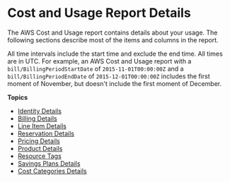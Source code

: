 # Cost and Usage Report Details<a name="billing-reports-costusage-details"></a>

The AWS Cost and Usage report contains details about your usage\. The following sections describe most of the items and columns in the report\.

All time intervals include the start time and exclude the end time\. All times are in UTC\. For example, an AWS Cost and Usage report with a `bill/BillingPeriodStartDate` of `2015-11-01T00:00:00Z` and a `bill/BillingPeriodEndDate` of `2015-12-01T00:00:00Z` includes the first moment of November, but doesn't include the first moment of December\.

**Topics**
+ [Identity Details](enhanced-identity-columns.md)
+ [Billing Details](enhanced-billing-columns.md)
+ [Line Item Details](enhanced-lineitem-columns.md)
+ [Reservation Details](enhanced-reservation-columns.md)
+ [Pricing Details](pricing-columns.md)
+ [Product Details](enhanced-product-columns.md)
+ [Resource Tags](enhanced-resource-columns.md)
+ [Savings Plans Details](savingsplans-columns.md)
+ [Cost Categories Details](cost-categories-columns.md)